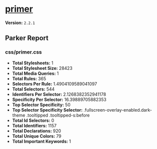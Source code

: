# [primer]( http://primercss.io )

**Version:** `2.2.1`

## Parker Report

### css/primer.css

- **Total Stylesheets:** 1
- **Total Stylesheet Size:** 28423
- **Total Media Queries:** 1
- **Total Rules:** 365
- **Selectors Per Rule:** 1.4904109589041097
- **Total Selectors:** 544
- **Identifiers Per Selector:** 2.1268382352941178
- **Specificity Per Selector:** 16.39889705882353
- **Top Selector Specificity:** 50
- **Top Selector Specificity Selector:** .fullscreen-overlay-enabled.dark-theme .tooltipped .tooltipped-s:before
- **Total Id Selectors:** 0
- **Total Identifiers:** 1157
- **Total Declarations:** 920
- **Total Unique Colors:** 79
- **Total Important Keywords:** 1
